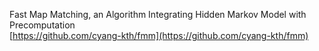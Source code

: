 Fast Map Matching, an Algorithm Integrating Hidden Markov Model with Precomputation  
[https://github.com/cyang-kth/fmm](https://github.com/cyang-kth/fmm)